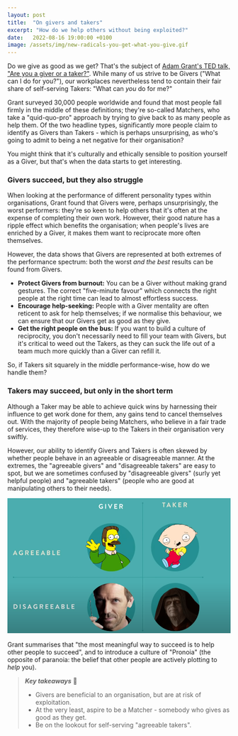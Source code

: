 ```yaml
---
layout: post
title:  "On givers and takers"
excerpt: "How do we help others without being exploited?"
date:   2022-08-16 19:00:00 +0100
image: /assets/img/new-radicals-you-get-what-you-give.gif
---
```


Do we give as good as we get? That's the subject of [Adam Grant's TED talk, "Are you a giver or a taker?"](https://www.ted.com/talks/adam_grant_are_you_a_giver_or_a_taker). While many of us strive to be Givers ("What can I do for you?"), our workplaces nevertheless tend to contain their fair share of self-serving Takers: "What can _you_ do for me?"

Grant surveyed 30,000 people worldwide and found that most people fall firmly in the middle of these definitions; they're so-called Matchers, who take a "quid-quo-pro" approach by trying to give back to as many people as help them. Of the two headline types, significantly more people claim to identify as Givers than Takers - which is perhaps unsurprising, as who's going to admit to being a net negative for their organisation?

You might think that it's culturally and ethically sensible to position yourself as a Giver, but that's when the data starts to get interesting.

### Givers succeed, but they also struggle

When looking at the performance of different personality types within organisations, Grant found that Givers were, perhaps unsurprisingly, the worst performers: they're so keen to help others that it's often at the expense of completing their own work. However, their good nature has a ripple effect which benefits the organisation; when people's lives are enriched by a Giver, it makes them want to reciprocate more often themselves. 

However, the data shows that Givers are represented at both extremes of the performance spectrum: both the worst _and the best_ results can be found from Givers.

* **Protect Givers from burnout:** You can be a Giver without making grand gestures. The correct "five-minute favour" which connects the right people at the right time can lead to almost effortless success.
* **Encourage help-seeking:** People with a Giver mentality are often reticent to ask for help themselves; if we normalise this behaviour, we can ensure that our Givers get as good as they give.
* **Get the right people on the bus:** If you want to build a culture of reciprocity, you don't necessarily need to fill your team with Givers, but it's critical to weed out the Takers, as they can suck the life out of a team much more quickly than a Giver can refill it.

So, if Takers sit squarely in the middle performance-wise, how do we handle them?

### Takers may succeed, but only in the short term

Although a Taker may be able to achieve quick wins by harnessing their influence to get work done for them, any gains tend to cancel themselves out. With the majority of people being Matchers, who believe in a fair trade of services, they therefore wise-up to the Takers in their organisation very swiftly.

However, our ability to identify Givers and Takers is often skewed by whether people behave in an agreeable or disagreeable manner. At the extremes, the "agreeable givers" and "disagreeable takers" are easy to spot, but we are sometimes confused by "disagreeable givers" (surly yet helpful people) and "agreeable takers" (people who are good at manipulating others to their needs).

![Matrix of Agreeable/Disagreeable and Givers/Takers](/assets/img/givers-and-takers.png)

Grant summarises that "the most meaningful way to succeed is to help other people to succeed", and to introduce a culture of "Pronoia" (the opposite of paranoia: the belief that other people are actively plotting to _help_ you).

> **_Key takeaways_** 📝  
> * Givers are beneficial to an organisation, but are at risk of exploitation.
> * At the very least, aspire to be a Matcher - somebody who gives as good as they get.
> * Be on the lookout for self-serving "agreeable takers".